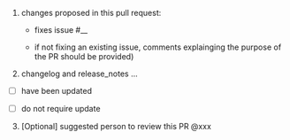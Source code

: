1. changes proposed in this pull request:
 
   - fixes issue #__  
   
   - if not fixing an existing issue, comments explainging the purpose of the PR should be provided)
 
 
2. changelog and release_notes ...

 - [ ] have been updated
 - [ ] do not require update


3. [Optional] suggested person to review this PR @xxx
